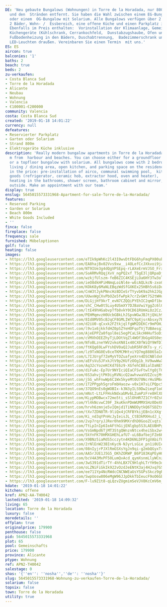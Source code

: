 ```yaml
---
DE: 'Neu gebaute Bungalows (Wohnungen) in Torre de la Horadada, nur 800 m vom Hafen
  und den  Stränden entfernt. Sie haben die Wahl zwischen einem EG-Bungalow mit Garten
  oder einem  OG-Bungalow mit Solarium. Alle Bungalows verfügen über 2 Schlafzimmer,
  2 Bäder, Wohn- /  Essbereich, eine offene Küche und einen Parkplatz in der Residenz.
  Ebenfalls im Preis enthalten:  Vorinstallation der Klimaanlage, Gemeinschaftspool,
  Küchengeräte (Kühlschrank, Cerrankochfeld,  Dunstabzugshaube, Ofen und Heizkörper),
  Fußbodenheizung in den Bädern, Duschabtrennung,  Badezimmerschrank und Spiegel sowie
  LED-Leuchten draußen. Vereinbaren Sie einen Termin  mit uns.'
ES: ES
aircon: true
balconies: '1'
baths: 2
beach: true
beds: 2
zu-verkaufen:
- Costa Blanca Sud
- Torre de la Horadada
- Alicante
- Neubau
- Wohnung
- Valencia
- €100001-€200000
community: Valencia
costa: Costa Blanca Sud
created: '2019-01-18 14:01:22'
currency: null
defeatures:
- Reservierter Parkplatz
- Garten oder Solarium
- Strand 800m
- Elektrogeräte Küche inklusive
description: 'Really modern bungalow apartments in Torre de la Horadada, only 800
  m from  harbour and beaches. You can choose either for a groundfloor bungalow with  garden,
  or a topfloor bungalow with solarium. All bungalows come with 2 bedrooms,  2 bathrooms,
  living / dining area, open kitchen, and parking space on the residence.  Also included
  in the price: pre-installation of airco, communal swimming pool,  kitchen white
  goods (refrigerator, ceramic hob, extractor hood, oven and heater),  underfloor
  heating in the bathrooms, shower screen, bathroom cabinet and mirror,  and led lights
  outside. Make an appointment with our team.'
display: true
enslug: 5645015573331968-Apartment-for-sale-Torre-de-la-Horadada/
features:
- Reserved Parking
- Garden or Solarium
- Beach 800m
- White Goods Included
- ''
finca: false
fireplace: false
frequency: sale
furnished: Möbeloptionen
golf: false
heating: false
images:
- https://lh3.googleusercontent.com/eTIk9pWhKc2l43I0wvDtFDG6hyFmqPX00ub1HOJc1e8ZfaU8BXuShlh1RX2VGPc3fEuGhoP0WdX1Wl3l4sc=w640-rj-e30-l100
- https://lh3.googleusercontent.com/EA8hajBx02Vvs9xw__i4OLefCcJXkvoi9jatlqWDxFc424ZT3wDzXRHZeowEIv6ehrq5NG8QxJp92OgIMM4=w640-rj-e30-l100
- https://lh3.googleusercontent.com/NT9IUe3g4dQgVPSEpq-rLAXeErmVJSO_FrxDK6YsjQHokJJtdq8ioJcXzX3QhUhJrRrTthmhGlzfLNdUhfxV=w640-rj-e30-l100
- https://lh3.googleusercontent.com/SoARMvRQqjXvV_ngPQ2xf_T5gE3ljQRpaDjHWzos5pQxCoerCCeV_ZRFoPU2dr8OFRwwpRx1huRuDBOpArI=w640-rj-e30-l100
- https://lh3.googleusercontent.com/wzkjfUlszm-feB6ZIC4KSEjLOa6HY3Tw3oTKyPsgecsn3TeZDiR-rkyBvH6DgiLRYRTD2ps4brCUT58j29T1=w640-rj-e30-l100
- https://lh3.googleusercontent.com/ieO8dkHPiHNmqLoiNl4e-wEcAQLkcN-zxo03uar8vyFyduw4zX80i58qPlA3CfmUYHE-mmyhPUgL293g8nzH=w640-rj-e30-l100
- https://lh3.googleusercontent.com/KOkK8y6MaNLEBqzWdSfGXKEx25HBh5s6iDuAObVs6JwDJwvWYDBUwzeuU94uBn8yPWThD4y4DeR1oF5axQ1k=w640-rj-e30-l100
- https://lh3.googleusercontent.com/CnW3tJykPNncHz8DIeSrTYyvbK9a2hk2JGphhySKig9bjfS5UVTTy0DORjIobsyMx5DV7CgEjNThM64K4Km-vw=w640-rj-e30-l100
- https://lh3.googleusercontent.com/UUwxWgCXvPbOZe5fwPpk7crZvGWt7S2tWHufUDJ4ZpEnVGZWP8v4515UDWiPb7L2pbdJ_y0-kJbE4NFWDdOfiA=w640-rj-e30-l100
- https://lh3.googleusercontent.com/DLGjjHf9krT_evN7CZQQiPYEhIC2qmDf1bdlWgnvvLRfpPPf8R0HQium95RrHCiOavSc-jDYoq3Epn9wZ-_2=w640-rj-e30-l100
- https://lh3.googleusercontent.com/shC_CHw0t5Luy4USmXY7DJBaVwiYggZc6lG2DK8YBqnfFFNvgnDyBR7064PlC0bQVouCibd9van7GT0qHpwF3w=w640-rj-e30-l100
- https://lh3.googleusercontent.com/ltE49hHGabvpTfb8vkY0CD61RUmkLOz2CzJFjr91nyJQcYMx7XfKWW8R-dryV8SDCZRnrXmUFwcB7xjaHUk=w640-rj-e30-l100
- https://lh3.googleusercontent.com/PEHMqmvzH0UcbGBkLhJSpvWGwJBJtjQkLh95KLSZc5gN2f8M0srIfCxfHH4xiVfbZeLVAdeu9ewZsKOkWdIi=w640-rj-e30-l100
- https://lh3.googleusercontent.com/8Id8MV05cBJqCF8GMLIWfC9pXjsrAbsxy7BD_AukgOBBt2BGGJ-67SzzFqhfY3k4GQ0W5ZbS49sQfYBj5gcM=w640-rj-e30-l100
- https://lh3.googleusercontent.com/d2iU0-qCxxk2FZtkjqlfgWM2DEKCr9mPOHJRZ_-Gqrr8OO8GJnhzQFPzZ161FCcjVecLLiu_nkB-X9JRoIft=w640-rj-e30-l100
- https://lh3.googleusercontent.com/l9v1x6jkkfdHZ0pSZYeHOFqoTVjTUBAesgIpOi01f3_BHLqhAYcporoCB1Txbwy0oi7GtaTHVmkrC1p4em_f=w640-rj-e30-l100
- https://lh3.googleusercontent.com/AjeEPPZa0fqol8ei5egPCaLSkcHHHuf5oDiyan5rR-ozHXZpGEEZZ9MBNtRanJL0N0P0ft0ImbqmtN54vse7=w640-rj-e30-l100
- https://lh3.googleusercontent.com/cVMXhOEEZhyTjLDOtVqZl4WOf3bGg4OS0eyrDvXNnN27sMbnnHPEcsor__iPiTcaxJjm_XXVaDztgZPsys__=w640-rj-e30-l100
- https://lh3.googleusercontent.com/NfoBLzneYWV2vkoXN81x40CX0fWiQY9WfD1RefNDGaCys4kZ3kcZnu2eh1Izh27vNC5JSftILNs6sqcLFpC-=w640-rj-e30-l100
- https://lh3.googleusercontent.com/ftKQg69LwFYshDV0aQ2JubR5RFdKTs-y_rZtt4Kuj6vC5QD-s_tnNdkzWTfnuxfgRlZxpdb6COK1JQ_--j0=w640-rj-e30-l100
- https://lh3.googleusercontent.com/lz9TxNG0Ev8ceTKMCMHtviYQ7mg88865aIos0WuNAoDAbMxIuFzmcHaTXPziF6eTWB57RQmdCzpDY2Y9n7GIww=w640-rj-e30-l100
- https://lh3.googleusercontent.com/L7IJUrgf7ZeMyVTOZuafyeXrn4DSCNBldxKI8Owq4VbJCD5pNGIRM4XFUr1pMCS7fzzby7ryvnf0eEjOsY0e=w640-rj-e30-l100
- https://lh3.googleusercontent.com/aEFsVu5JFxkJtV9p2KUfzOOg1b_hV9wwWwXxk4HCCytOkl99m6KYYQBDoAZNqhWX2b1jYSVOqbFXng3he90=w640-rj-e30-l100
- https://lh3.googleusercontent.com/Aq32cYozeKCKd7E6z9-XGfehCB8ialDaNE5txp-_0Linh2WfrDcLcyWTMOybBXx0xeFoAJUfTgIDeyjzI1qn=w640-rj-e30-l100
- https://lh3.googleusercontent.com/diFuAc-Ep7Ur9NYIciQIaCFSvFtwlYgOjTGhQL7K7PLXOjpNQ0Zxnq0FyshWcPWi0zaADabFm0xWApfMchHp-g=w640-rj-e30-l100
- https://lh3.googleusercontent.com/6S3ahvjtPK9iyRVNicQ2awhvwaVUIZcujMsYRx-9bOeLbgqmATHw69QSaRVH2Jyvd15rwydUdvXVY_Nh6ek=w640-rj-e30-l100
- https://lh3.googleusercontent.com/jSG_whFnwWp6C1Wx5kyeMt0U70NcrHuSM6okIDjUC988CV_tmUnyCk3NDexOHVSWyyTDAzXzcbc10k88R8mnig=w640-rj-e30-l100
- https://lh3.googleusercontent.com/1T2PPgph5groFmbHaozw-v0x1H7sLCPQpcSQhcKTsUD-Gmtpvmfxxd6-C4eRwClGKfapflMESwTc8duaV1DM=w640-rj-e30-l100
- https://lh3.googleusercontent.com/37QO9nEs0gWOBIx-k3N3yILS9Dw2ieqF1oO6yMboS3VOuphzA2FqFAIk0E9T-ONmgPIYPZEipMk9erLvbJFf=w640-rj-e30-l100
- https://lh3.googleusercontent.com/mNst-LtLFFHskNdxabMv6LZumPzFre8HlXL0GGJ_ZhUmG93axPyorGdChg1gUqy4g_qP-hHQe9nrVA9zx38=w640-rj-e30-l100
- https://lh3.googleusercontent.com/KLypMOBwcx72mo5ti_sSlOhHR7Z1CYr0ZsGxZnF5KSeUK-V_ZXBd1g5YTQruBiOJrmm2_CJGjifbGOKpMVs=w640-rj-e30-l100
- https://lh3.googleusercontent.com/Yl4kNcvwC39F_3kuKknPDmWUMMXSHz0DeXPLKtkrwOkZsttp9xgopWuJyfEc_QCHwd-DQ6TGY-iNWBaP5SH8=w640-rj-e30-l100
- https://lh3.googleusercontent.com/hrvh6zmnje5vIQmjd1TiNNDDytkQ6TSDZtmLXqrnLyX45TFc-QSFqxbEIWMZd6fvvVuf5lnVV2aaXUPWt_ZF=w640-rj-e30-l100
- https://lh3.googleusercontent.com/tXv7ZDN8TR-9liQx4jCRFBYkijEBn1cXXgfbplQ-LnvNRLLLgSIXlzuy0oSQcNgS1_IhyWYjzxlKPj3CMkY=w640-rj-e30-l100
- https://lh3.googleusercontent.com/Ki_nd3qYPnHcJyIeisJL_CtB3kMXHsdJ_Lj2TMmtCzML_jtRhPvwDgidFliYDvWdp9H4IaisikK83WZeeDtAHg=w640-rj-e30-l100
- https://lh3.googleusercontent.com/2vp7rqryJJRer0hm99MXrdhD0GooZCvqts7jhrGCGa1KcuxHubpFAkvzwmnJrgWH-JEQE1uAsQGc-vdzehGA=w640-rj-e30-l100
- https://lh3.googleusercontent.com/TtLpInIp6IeAFthGijENlgbp5S3LAEUBHPgKdey_HBhwt9B-OGIsX7cHYO3ShVkBjzQ4J6cvr4kxuZSRXS8s=w640-rj-e30-l100
- https://lh3.googleusercontent.com/VsGmNpd6TjMT3StgQWnznNtcx4heiSbx2wvmOlYUyMZwoaQHJLvt-LBIJICpmVVL0vtuhL_xGYofl5yR5EUx=w640-rj-e30-l100
- https://lh3.googleusercontent.com/5kYnFK70HMXGHEhLafU7-uL6BafbejFZe6HHC0mP_PNJp-GFMUOYU40Vl30fBEk9_SHARAe5Jr2daiavmQ6g3Q=w640-rj-e30-l100
- https://lh3.googleusercontent.com/X9BNz5iaMdS5cczytn4KD6NLDFP1gVAbifULVcJw6S0aDyIpB6dppuXH5EMPUottfwcIRoN0wNyLQ11bDokC=w640-rj-e30-l100
- https://lh3.googleusercontent.com/2rNlEnW23BInKycN-NJyrLsGie_pn1i0UIeZ_SgAME5DSQCZxMv5gpumFe9uv4Ul9_58N1vNndDwpprvkdW_bg=w640-rj-e30-l100
- https://lh3.googleusercontent.com/08nIyjrPJXlRmGSXsYgJn9qi-g2mbQGyxTrhjNum0BqbEOz48dUtKJZO1PEEvmcrBgLB0JhtxrpmJvgLkMWT=w640-rj-e30-l100
- https://lh3.googleusercontent.com/AA5rJUE1J5G5_OKhZORWP_B6P183KqPEyHQzELnNrDg4XKxdcwT6G2gNxr1O_wICVzzT2LzZhpZnuEGdyZW8=w640-rj-e30-l100
- https://lh3.googleusercontent.com/bcV4A3MxPF50LumQvAcd_qymXsnmLlyWCnzVLm2GXNmQuVO5MMRVSodBOOTv4JVaC6Rjxc8Q0R6FT7Ozi3MT=w640-rj-e30-l100
- https://lh3.googleusercontent.com/3wS391dTirTY-4hhLBX7C9HlqhLTrYH9e3dgygCzbZreFngZvdGWRxZEmEaF952nW3s_1amBPNI9Y2a5OXw=w640-rj-e30-l100
- https://lh3.googleusercontent.com/oLZNiFiGkIk922vOzdJeENtK3aj4HJxq7GSIZKFhmQQxwbvn38t2Zv1peeLt2JE_KRw9Zu1PMUjNsR_52kVK=w640-rj-e30-l100
- https://lh3.googleusercontent.com/ee711Yp4NcRWdcCNCNWEaUsYSGPsSkcz9gRAhXuaqhJRwVHsxEj6mcO3Z7hU9u0OCT27BGDga4PTTYW8LBRWSQ=w640-rj-e30-l100
- https://lh3.googleusercontent.com/SwpUosw806eMgW96JJpDkkTbIeucF9oO6GbS1FgvmYAeez-kZu0dVAF9aPP700UNTIsUr560SAJBWcmQF5M=w640-rj-e30-l100
- https://lh3.googleusercontent.com/F-lu9Z1t8-qLQzvZUgmimSeVJV8KcCmV6m_KzzC0-vThvZtMu5wXUI9hybw3r0_8L8LoxoJ_D1HCGgpT5D9Z=w640-rj-e30-l100
kdate: '2019-01-18 14:01:22'
kitchen: offene
kref: APN2-AA-TH0042
lastedited: '2019-01-18 14:09:32'
living: 65
location: Torre de la Horadada
luxury: false
moredetails: ''
offplan: true
originalprice: 179900
penthouse: false
pid: 5645015573331968
plot: 65
pool: Gemeinschafts
price: 179900
province: Alicante
ptype: Wohnung
ref: APN2-TH0042
salestage: 0
shas: '{''en'': ''nosha'',''de'': ''nosha''}'
slug: 5645015573331968-Wohnung-zu-verkaufen-Torre-de-la-Horadada/
solarium: false
topsix: false
town: Torre de la Horadada
utility: true
---
```

